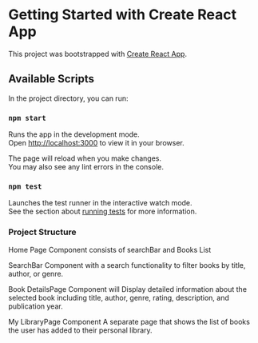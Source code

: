 # Getting Started with Create React App

This project was bootstrapped with [Create React App](https://github.com/facebook/create-react-app).

## Available Scripts

In the project directory, you can run:

### `npm start`

Runs the app in the development mode.\
Open [http://localhost:3000](http://localhost:3000) to view it in your browser.

The page will reload when you make changes.\
You may also see any lint errors in the console.

### `npm test`

Launches the test runner in the interactive watch mode.\
See the section about [running tests](https://facebook.github.io/create-react-app/docs/running-tests) for more information.

### Project Structure 

Home Page Component consists of searchBar and Books List 

SearchBar Component with a search functionality to filter books by title, author, or genre.

Book DetailsPage Component will Display detailed information about the selected book including title, author, genre, rating, description, and publication year.

My LibraryPage Component A separate page that shows the list of books the user has added to their personal library.




